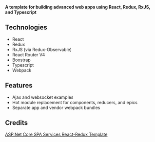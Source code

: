 ﻿
 **A template for building advanced web apps using React, Redux, RxJS, and Typescript**
 
 ## Technologies
- React
- Redux
- RxJS (via Redux-Observable)
- React Router V4
- Boostrap
- Typescript
- Webpack

## Features
- Ajax and websocket examples
- Hot module replacement for components, reducers, and epics
- Separate app and vendor webpack bundles

## Credits
[ASP.Net Core SPA Services React-Redux Template](https://github.com/aspnet/JavaScriptServices/tree/dev/templates/ReactReduxSpa)
